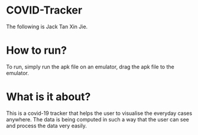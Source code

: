 # COVID-Tracker

The following is Jack Tan Xin Jie.


# How to run?
To run, simply run the apk file on an emulator, drag the apk file to the emulator. 


# What is it about? 
This is a covid-19 tracker that helps the user to visualise the everyday cases anywhere. The data is being computed in such a way that the user can see and process the data very easily.
